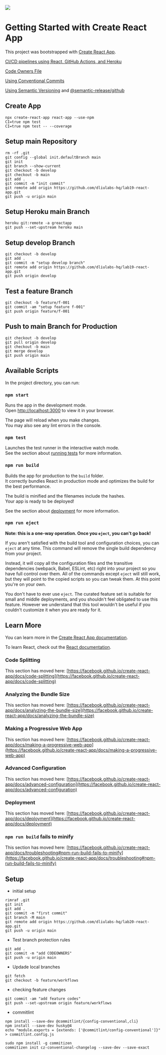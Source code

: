![](https://github.com/dliulabs-hq/lab20-react-app/workflows/CI/badge.svg?branch=develop&event=push)

# Getting Started with Create React App

This project was bootstrapped with [Create React App](https://github.com/facebook/create-react-app).

[CI/CD pipelines using React, GitHub Actions, and Heroku](https://blog.logrocket.com/ci-cd-pipelines-react-github-actions-heroku/)

[Code Owners File](https://docs.github.com/en/repositories/managing-your-repositorys-settings-and-features/customizing-your-repository/about-code-owners)

[Using Conventional Commits](https://www.conventionalcommits.org/en/v1.0.0/)

[Using Semantic Versioning](https://semver.org/) and [@semantic-release/github](https://github.com/semantic-release/github#semantic-releasegithub)


## Create App

```
npx create-react-app react-app --use-npm
CI=true npm test
CI=true npm test -- --coverage
```

## Setup main Repository

```
rm -rf .git
git config --global init.defaultBranch main
git init
git branch --show-current
git checkout -b develop
git checkout -b main
git add .
git commit -m "init commit"
git remote add origin https://github.com/dliulabs-hq/lab19-react-app.git
git push -u origin main
```

## Setup Heroku main Branch

```
heroku git:remote -a greactapp
git push --set-upstream heroku main
```

## Setup develop Branch

```
git checkout -b develop                                                 
git add .
git commit -m "setup develop branch"
git remote add origin https://github.com/dliulabs-hq/lab19-react-app.git
git push origin develop
```

## Test a feature Branch

```
git checkout -b feature/f-001
git commit -am "setup feature f-001"
git push origin feature/f-001
```

## Push to main Branch for Production

```
git checkout -b develop
git pull origin develop
git checkout -b main
git merge develop
git push origin main
```

## Available Scripts

In the project directory, you can run:

### `npm start`

Runs the app in the development mode.\
Open [http://localhost:3000](http://localhost:3000) to view it in your browser.

The page will reload when you make changes.\
You may also see any lint errors in the console.

### `npm test`

Launches the test runner in the interactive watch mode.\
See the section about [running tests](https://facebook.github.io/create-react-app/docs/running-tests) for more information.

### `npm run build`

Builds the app for production to the `build` folder.\
It correctly bundles React in production mode and optimizes the build for the best performance.

The build is minified and the filenames include the hashes.\
Your app is ready to be deployed!

See the section about [deployment](https://facebook.github.io/create-react-app/docs/deployment) for more information.

### `npm run eject`

**Note: this is a one-way operation. Once you `eject`, you can't go back!**

If you aren't satisfied with the build tool and configuration choices, you can `eject` at any time. This command will remove the single build dependency from your project.

Instead, it will copy all the configuration files and the transitive dependencies (webpack, Babel, ESLint, etc) right into your project so you have full control over them. All of the commands except `eject` will still work, but they will point to the copied scripts so you can tweak them. At this point you're on your own.

You don't have to ever use `eject`. The curated feature set is suitable for small and middle deployments, and you shouldn't feel obligated to use this feature. However we understand that this tool wouldn't be useful if you couldn't customize it when you are ready for it.

## Learn More

You can learn more in the [Create React App documentation](https://facebook.github.io/create-react-app/docs/getting-started).

To learn React, check out the [React documentation](https://reactjs.org/).

### Code Splitting

This section has moved here: [https://facebook.github.io/create-react-app/docs/code-splitting](https://facebook.github.io/create-react-app/docs/code-splitting)

### Analyzing the Bundle Size

This section has moved here: [https://facebook.github.io/create-react-app/docs/analyzing-the-bundle-size](https://facebook.github.io/create-react-app/docs/analyzing-the-bundle-size)

### Making a Progressive Web App

This section has moved here: [https://facebook.github.io/create-react-app/docs/making-a-progressive-web-app](https://facebook.github.io/create-react-app/docs/making-a-progressive-web-app)

### Advanced Configuration

This section has moved here: [https://facebook.github.io/create-react-app/docs/advanced-configuration](https://facebook.github.io/create-react-app/docs/advanced-configuration)

### Deployment

This section has moved here: [https://facebook.github.io/create-react-app/docs/deployment](https://facebook.github.io/create-react-app/docs/deployment)

### `npm run build` fails to minify

This section has moved here: [https://facebook.github.io/create-react-app/docs/troubleshooting#npm-run-build-fails-to-minify](https://facebook.github.io/create-react-app/docs/troubleshooting#npm-run-build-fails-to-minify) 


## Setup

* initial setup

```
rimraf .git
git init
git add .
git commit -m "first commit"
git branch -M main
git remote add origin https://github.com/dliulabs-hq/lab20-react-app.git
git push -u origin main
```

* Test branch protection rules

```
git add .
git commit -m "add CODEOWNERS"
git push -u origin main
```

* Updade local branches

```
git fetch
git checkout -b feature/workflows
```

* checking feature changes

```
git commit -am "add feature codes"
git push --set-upstream origin feature/workflows
```

* commitlint

```
npm install --save-dev @commitlint/{config-conventional,cli}
npm install --save-dev husky@4
echo "module.exports = {extends: ['@commitlint/config-conventional']}" > commitlint.config.js

sudo npm install -g commitizen
commitizen init cz-conventional-changelog --save-dev --save-exact
```
